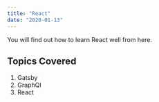 ```yaml
---
title: "React"
date: "2020-01-13"
---
```


You will find out how to learn React well from here.

## Topics Covered

1. Gatsby
2. GraphQl
3. React
